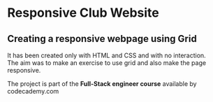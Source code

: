 # Responsive Club Website
## Creating a responsive webpage using **Grid** 
It has been created only with HTML and CSS and with no interaction.  
The aim was to make an exercise to use grid and also make the page responsive.  
  
The project is part of the **Full-Stack engineer course** available by codecademy.com